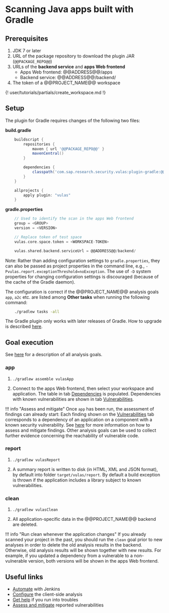 # Scanning Java apps built with Gradle

## Prerequisites

1. JDK 7 or later
2. URL of the package repository to download the plugin JAR (`@@PACKAGE_REPO@@`)
3. URLs of the **backend service** and **apps Web frontend**
    - Apps Web frontend: @@ADDRESS@@/apps
    - Backend service: @@ADDRESS@@/backend/
4. The token of a @@PROJECT_NAME@@ workspace

{! user/tutorials/partials/create_workspace.md !}

## Setup

The plugin for Gradle requires changes of the following two files:

**build.gradle**

```gradle
    buildscript {
        repositories {
            maven { url '@@PACKAGE_REPO@@' }
            mavenCentral()
        }

        dependencies {
            classpath('com.sap.research.security.vulas:plugin-gradle:@@PROJECT_VERSION@@') { changing = true }
        }
    }

    allprojects {
        apply plugin: "vulas"
    }
```

**gradle.properties**

```gradle
    // Used to identify the scan in the apps Web frontend
    group = <GROUP>
    version = <VERSION>

    // Replace token of test space
    vulas.core.space.token = <WORKSPACE-TOKEN>

    vulas.shared.backend.serviceUrl = @@ADDRESS@@/backend/
```

Note: Rather than adding configuration settings to `gradle.properties`, they can also be passed as project properties in the command line, e.g., `-Pvulas.report.exceptionThreshold=noException`. The use of `-D` system properties for changing configuration settings is discouraged (because of the cache of the Gradle daemon).

The configuration is correct if the @@PROJECT_NAME@@ analysis goals `app`, `a2c` etc. are listed among **Other tasks** when running the following command:

```sh
    ./gradlew tasks -all
```

The Gradle plugin only works with later releases of Gradle. How to upgrade is described [here](https://docs.gradle.org/current/userguide/gradle_wrapper.html#sec:upgrading_wrapper).

## Goal execution

See [here](../../manuals/analysis/) for a description of all analysis goals.

### app

1. `./gradlew assemble vulasApp`

2. Connect to the apps Web frontend, then select your workspace and application. The table in tab [Dependencies](../../manuals/frontend/#dependencies) is populated. Dependencies with known vulnerabilities are shown in tab [Vulnerabilities](../../manuals/frontend/#vulnerabilities).

!!! info "Assess and mitigate"
    Once `app` has been run, the assessment of findings can already start: Each finding shown on the [Vulnerabilities](../../manuals/frontend/#vulnerabilities) tab corresponds to a dependency of an application on a component with a known security vulnerability. See [here](../../manuals/assess_and_mitigate/) for more information on how to assess and mitigate findings. Other analysis goals can be used to collect further evidence concerning the reachability of vulnerable code.

### report

1. `./gradlew vulasReport`

2. A summary report is written to disk (in HTML, XML and JSON format), by default into folder `target/vulas/report`. By default a build exception is thrown if the application includes a library subject to known vulnerabilities.

### clean

1. `./gradlew vulasClean`

2. All application-specific data in the @@PROJECT_NAME@@ backend are deleted.

!!! info "Run clean whenever the application changes"
    If you already scanned your project in the past, you should run the `clean` goal prior to new analyses in order to delete the old analysis results in the backend. Otherwise, old analysis results will be shown together with new results. For example, if you updated a dependency from a vulnerable to a non-vulnerable version, both versions will be shown in the apps Web frontend.

## Useful links

- [Automate](../../tutorials/jenkins_howto) with Jenkins
- [Configure](../../manuals/setup/) the client-side analysis
- [Get help](../../support) if you run into troubles
- [Assess and mitigate](../../manuals/assess_and_mitigate) reported vulnerabilities
